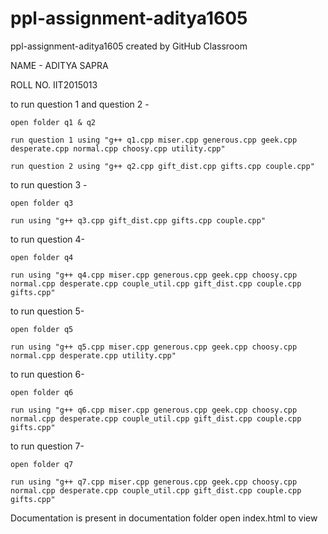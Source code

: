# ppl-assignment-aditya1605
ppl-assignment-aditya1605 created by GitHub Classroom

NAME - ADITYA SAPRA

ROLL NO. IIT2015013

to run question 1 and question 2 - 
    
    open folder q1 & q2
    
    run question 1 using "g++ q1.cpp miser.cpp generous.cpp geek.cpp desperate.cpp normal.cpp choosy.cpp utility.cpp"
    
    run question 2 using "g++ q2.cpp gift_dist.cpp gifts.cpp couple.cpp"

to run question 3 -
    
    open folder q3
    
    run using "g++ q3.cpp gift_dist.cpp gifts.cpp couple.cpp"

to run question 4-
    
    open folder q4
    
    run using "g++ q4.cpp miser.cpp generous.cpp geek.cpp choosy.cpp normal.cpp desperate.cpp couple_util.cpp gift_dist.cpp couple.cpp           gifts.cpp"

to run question 5-
    
    open folder q5
    
    run using "g++ q5.cpp miser.cpp generous.cpp geek.cpp choosy.cpp normal.cpp desperate.cpp utility.cpp"

to run question 6-
    
    open folder q6
    
    run using "g++ q6.cpp miser.cpp generous.cpp geek.cpp choosy.cpp normal.cpp desperate.cpp couple_util.cpp gift_dist.cpp couple.cpp           gifts.cpp"
  
to run question 7-
    
    open folder q7
    
    run using "g++ q7.cpp miser.cpp generous.cpp geek.cpp choosy.cpp normal.cpp desperate.cpp couple_util.cpp gift_dist.cpp couple.cpp           gifts.cpp"


Documentation is present in documentation folder open index.html to view

